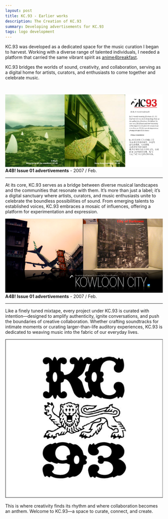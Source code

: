 ```yaml
---
layout: post
title: KC.93 - Earlier works  
description: The Creation of KC.93
summary: Developing advertisements for KC.93
tags: logo development
---
```


KC.93 was developed as a dedicated space for the music curation I began to harvest. Working with a diverse range of talented individuals, I needed a platform that carried the same vibrant spirit as [anime4breakfast](#).  

KC.93 bridges the worlds of sound, creativity, and collaboration, serving as a digital home for artists, curators, and enthusiasts to come together and celebrate music.  

<br>


![kc93splash](/assets/img/kc93splash.jpg)
**A4B! Issue 01 advertivements** - 2007 / Feb.

---

At its core, KC.93 serves as a bridge between diverse musical landscapes and the communities that resonate with them. It’s more than just a label; it’s a digital sanctuary where artists, curators, and music enthusiasts unite to celebrate the boundless possibilities of sound. From emerging talents to established voices, KC.93 embraces a mosaic of influences, offering a platform for experimentation and expression.

![a4b kowloon](/assets/img/a4b_kowloon.png              
)
**A4B! Issue 01 advertivements** - 2007 / Feb.

---

Like a finely tuned mixtape, every project under KC.93 is curated with intention—designed to amplify authenticity, ignite conversations, and push the boundaries of creative collaboration. Whether crafting soundtracks for intimate moments or curating larger-than-life auditory experiences, KC.93 is dedicated to weaving music into the fabric of our everyday lives.

![kc93-blk-logo](/assets/img/kc93-blk-logo.png)

This is where creativity finds its rhythm and where collaboration becomes an anthem. Welcome to KC.93—a space to curate, connect, and create.